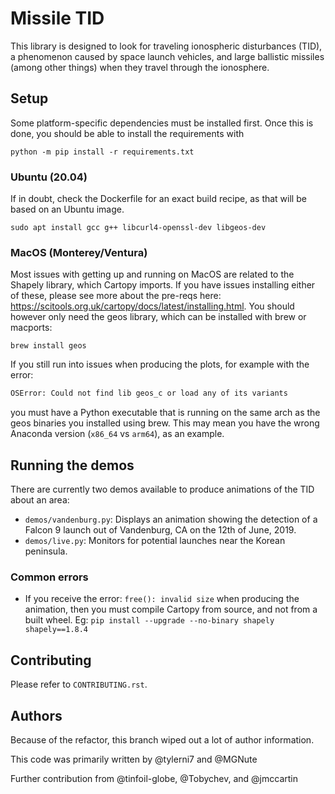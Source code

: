 # Missile TID


This library is designed to look for traveling ionospheric disturbances (TID),
a phenomenon caused by space launch vehicles, and large ballistic missiles (among other things)
when they travel through the ionosphere.

## Setup

Some platform-specific dependencies must be installed first. Once this is done,
you should be able to install the requirements with

`python -m pip install -r requirements.txt`

### Ubuntu (20.04)

If in doubt, check the Dockerfile for an exact build recipe, as that will be 
based on an Ubuntu image.

`sudo apt install gcc g++ libcurl4-openssl-dev libgeos-dev`

### MacOS (Monterey/Ventura)

Most issues with getting up and running on MacOS are related to the Shapely
library, which Cartopy imports. If you have issues installing either of these, 
please see more about the pre-reqs here: https://scitools.org.uk/cartopy/docs/latest/installing.html.
You should however only need the geos library, which can be installed with brew or macports:

`brew install geos`

If you still run into issues when producing the plots, for example with the error:
```bash
OSError: Could not find lib geos_c or load any of its variants
```
you must have a Python executable that is running on the same arch as the geos binaries
you installed using brew. This may mean you have the wrong Anaconda version (`x86_64` vs `arm64`),
as an example.

## Running the demos

There are currently two demos available to produce animations of the TID about an area:
* `demos/vandenburg.py`: Displays an animation showing the detection of a Falcon 9 launch out of Vandenburg, CA on the 12th of June, 2019. 
* `demos/live.py`: Monitors for potential launches near the Korean peninsula.

### Common errors

* If you receive the error: `free(): invalid size` when producing the animation, then you must compile Cartopy from source, and not from a built wheel. Eg: `pip install --upgrade --no-binary shapely shapely==1.8.4`

## Contributing

Please refer to `CONTRIBUTING.rst`.

## Authors

Because of the refactor, this branch wiped out a lot of author information.

This code was primarily written by @tylerni7 and @MGNute

Further contribution from @tinfoil-globe, @Tobychev, and @jmccartin
